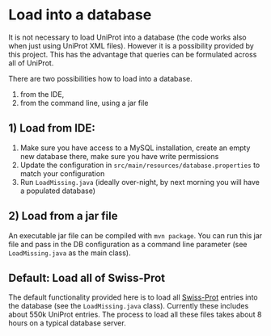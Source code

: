 # Load into a database

It is not necessary to load UniProt into a database (the code works also when just using UniProt XML files). However it is a possibility provided by this project. This has the advantage that queries can be formulated across all of UniProt.

There are two possibilities how to load into a database.
 1) from the IDE,
 2) from the command line, using a jar file
 
## 1) Load from IDE:
  1. Make sure you have access to a MySQL installation, create an empty new database there, make sure you have write permissions
  2. Update the configuration in ```src/main/resources/database.properties``` to match your configuration
  3. Run ```LoadMissing.java``` (ideally over-night, by next morning you will have a populated database)

## 2) Load from a jar file

An executable jar file can be compiled with ```mvn package```. You can run this jar file and pass in the DB configuration 
as a command line parameter (see ```LoadMissing.java``` as the main class).   

## Default: Load all of Swiss-Prot

The default functionality provided here is to load all [Swiss-Prot](http://web.expasy.org/docs/swiss-prot_guideline.html) entries into the database (see the ``LoadMissing.java`` class).
Currently these includes about 550k UniProt entries. The process to load all these files takes about 8 hours on a typical database server.
